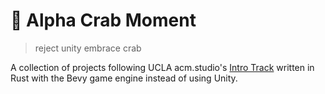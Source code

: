 # 🦀 Alpha Crab Moment

> reject unity embrace crab

A collection of projects following UCLA acm.studio's [Intro Track][1]
written in Rust with the Bevy game engine instead of using Unity.

[1]: https://github.com/uclaacm/studio-intro-tutorials
